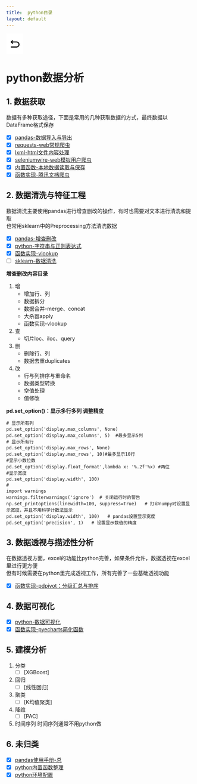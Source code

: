 ```yaml
---
title:  python目录
layout: default
---
```

[![返回](/assets/images/back.png)](../../../../)

# python数据分析

## 1. 数据获取

数据有多种获取途径，下面是常用的几种获取数据的方式，最终数据以DataFrame格式保存

- [x] [pandas-数据导入与导出](../../../../2022/07/04/Python_Pandas_DataIO.html)
- [x] [requests-web常规爬虫](../../../../2022/07/25/Python_Requests.html)
- [x] [lxml-html文件内容处理](../../../../2022/07/25/Python_Lxml.html)
- [x] [seleniumwire-web模拟用户爬虫](../../../../2022/07/25/Python_Seleniumwire.html)
- [x] [内置函数-本地数据读取与保存](../../../../2022/08/01/Python_Built-in-functions_LocalDataIO.html)
- [x] [函数实现-腾讯文档爬虫](../../../../2022/08/02/Python_Self-build-functions_DocqqAPI.html)

## 2. 数据清洗与特征工程

数据清洗主要使用pandas进行增查删改的操作，有时也需要对文本进行清洗和提取  
也常用sklearn中的Preprocessing方法清洗数据

- [x] [pandas-增查删改](../../../../2022/08/04/Python_Pandas_CRUD.html)
- [x] [python-字符串与正则表达式](../../../../2022/08/05/Python_Re_StrAndReg.html)
- [x] [函数实现-vlookup](../../../../2022/08/06/Python_Self-build-functions_Nbvlookup.html)
- [ ] [sklearn-数据清洗](../../../../2022/09/20/Python_SKlearn_Preprocessing.html)

**增查删改内容目录**

1. 增
   - 增加行、列
   - 数据拆分
   - 数据合并-merge、concat
   - 大杀器apply
   - 函数实现-vlookup
2. 查
   - 切片loc、iloc、query
3. 删
   - 删除行、列
   - 数据去重duplicates
4. 改
   - 行与列排序与重命名
   - 数据类型转换
   - 空值处理
   - 值修改

**pd.set_option()：显示多行多列 调整精度**  

```
# 显示所有列
pd.set_option('display.max_columns', None)
pd.set_option('display.max_columns', 5)  #最多显示5列
# 显示所有行
pd.set_option('display.max_rows', None)
pd.set_option('display.max_rows', 10)#最多显示10行
#显示小数位数
pd.set_option('display.float_format',lambda x: '%.2f'%x) #两位
#显示宽度
pd.set_option('display.width', 100)
#
import warnings
warnings.filterwarnings('ignore')  # 关闭运行时的警告
np.set_printoptions(linewidth=100, suppress=True)   # 打印numpy时设置显示宽度，并且不用科学计数法显示
pd.set_option('display.width', 100)   # pandas设置显示宽度
pd.set_option('precision', 1)   # 设置显示数值的精度
```

## 3. 数据透视与描述性分析

在数据透视方面，excel的功能比python完善，如果条件允许，数据透视在excel里进行更方便  
但有时候需要在python里完成透视工作，所有完善了一些基础透视功能

- [x] [函数实现-pdpivot：分级汇总与排序](../../../../2022/08/10/Python_Self-build-functions_Pdpivot.html)

## 4. 数据可视化

- [x] [python-数据可视化](../../../../2022/08/15/Python_Matplotlib.html)
- [x] [函数实现-pyecharts简化函数](../../../../2022/08/15/Python_Pyecharts.html)

## 5. 建模分析

1. 分类
   - [ ] [XGBoost]
2. 回归
   - [ ] [线性回归]
3. 聚类
   - [ ] [K均值聚类]
4. 降维
   - [ ] [PAC]
5. 时间序列
时间序列通常不用python做

## 6. 未归类

- [x] [pandas使用手册-总](../../../../2022/06/02/Python_Pandas_Note.html)
- [x] [python内置函数整理](../../../../2022/08/03/Python-Built-in-functions_Note.html)
- [x] [python环境配置](../../../../2022/09/16/Python_env.html)